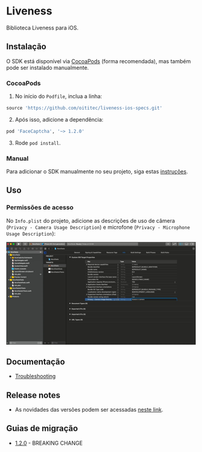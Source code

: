 
# Liveness

Biblioteca Liveness para iOS.

## Instalação

O SDK está disponível via [CocoaPods](https://cocoapods.org/) (forma recomendada), mas também pode ser instalado manualmente.

### CocoaPods

1. No início do `Podfile`, inclua a linha:
```rb
source 'https://github.com/oititec/liveness-ios-specs.git'
```
2. Após isso, adicione a dependência:
```rb
pod 'FaceCaptcha', '~> 1.2.0'
```
3. Rode `pod install`.

### Manual

Para adicionar o SDK manualmente no seu projeto, siga estas [instruções](Documentation/ManualInstallation.md).

## Uso

### Permissões de acesso

 No `Info.plist` do projeto, adicione as descrições de uso de câmera (`Privacy - Camera Usage Description`) e microfone (`Privacy - Microphone Usage Description`):

![Instalação 4](Documentation/Images/installation_4.png)

## Documentação

- [Troubleshooting](Documentation/Troubleshooting.md)

## Release notes

- As novidades das versões podem ser acessadas [neste link](Documentation/ReleaseNotes.md).

## Guias de migração

- [1.2.0](Documentation/Migration-Guide-1.2.0.md) - BREAKING CHANGE

